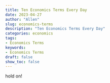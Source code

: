 ```yaml
---
title: Ten Economics Terms Every Day
date: 2023-04-27
author: "Allen"
slug: economics-terms
description: "Ten Economics Terms Every Day"
categories: economics
tags: 
- Economics Terms
keywords: 
- Economics Terms
draft: false
show_toc: false
---
```




hold on!